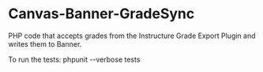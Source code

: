 # Canvas-Banner-GradeSync
PHP code that accepts grades from the Instructure Grade Export Plugin and writes them to Banner.

To run the tests:
phpunit --verbose tests

